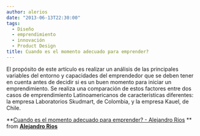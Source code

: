 ```yaml
---
author: alerios
date: "2013-06-13T22:30:00"
tags:
  - Diseño
  - emprendimiento
  - innovación
  - Product Design
title: Cuando es el momento adecuado para emprender?
---
```


El propósito de este artículo es realizar un análisis de las principales
variables del entorno y capacidades del emprendedor que se deben tener en
cuenta antes de decidir si es un buen momento para iniciar un emprendimiento.
Se realiza una comparación de estos factores entre dos casos de emprendimiento
Latinoamericanos de características diferentes: la empresa Laboratorios
Skudmart, de Colombia, y la empresa Kauel, de Chile.

**[Cuando es el momento adecuado para emprender? - Alejandro
Rios](http://www.slideshare.net/alejandrorios/es-el-momento-adecuado-para-emprender-alejandro-rios "Cuando es el momento adecuado para emprender? -Alejandro Rios") ** from **[Alejandro
Rios](http://www.slideshare.net/alejandrorios)**

